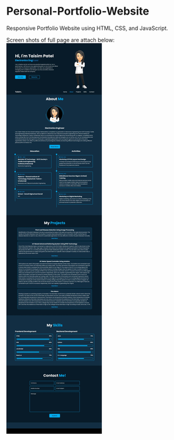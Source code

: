 # Personal-Portfolio-Website

Responsive Portfolio Website using HTML, CSS, and JavaScript.


Screen shots of full page are attach below:
![image alt](https://github.com/taisimpatel/Personal-Portfolio-Website/blob/main/Screenshot_24-2-2025_15120_127.0.0.1.jpeg?raw=true)


